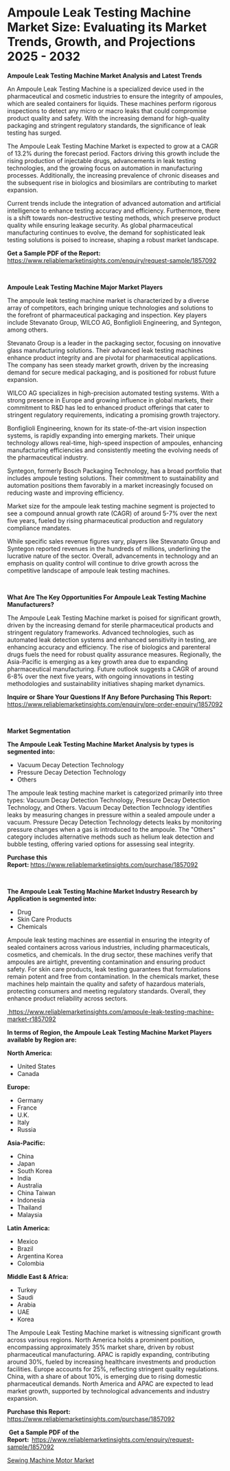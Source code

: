 <p><h1>Ampoule Leak Testing Machine Market Size: Evaluating its Market Trends, Growth, and Projections 2025 - 2032</h1></p><p><strong>Ampoule Leak Testing Machine Market Analysis and Latest Trends</strong></p>
<p><p>An Ampoule Leak Testing Machine is a specialized device used in the pharmaceutical and cosmetic industries to ensure the integrity of ampoules, which are sealed containers for liquids. These machines perform rigorous inspections to detect any micro or macro leaks that could compromise product quality and safety. With the increasing demand for high-quality packaging and stringent regulatory standards, the significance of leak testing has surged.</p><p>The Ampoule Leak Testing Machine Market is expected to grow at a CAGR of 13.2% during the forecast period. Factors driving this growth include the rising production of injectable drugs, advancements in leak testing technologies, and the growing focus on automation in manufacturing processes. Additionally, the increasing prevalence of chronic diseases and the subsequent rise in biologics and biosimilars are contributing to market expansion.</p><p>Current trends include the integration of advanced automation and artificial intelligence to enhance testing accuracy and efficiency. Furthermore, there is a shift towards non-destructive testing methods, which preserve product quality while ensuring leakage security. As global pharmaceutical manufacturing continues to evolve, the demand for sophisticated leak testing solutions is poised to increase, shaping a robust market landscape.</p></p>
<p><strong>Get a Sample PDF of the Report:&nbsp;</strong> <a href="https://www.reliablemarketinsights.com/enquiry/request-sample/1857092?utm_campaign=2181&utm_medium=2&utm_source=Github&utm_content=ia&utm_term=10042025&utm_id=ampoule-leak-testing-machine">https://www.reliablemarketinsights.com/enquiry/request-sample/1857092</a></p>
<p>&nbsp;</p>
<p><strong>Ampoule Leak Testing Machine Major Market Players</strong></p>
<p><p>The ampoule leak testing machine market is characterized by a diverse array of competitors, each bringing unique technologies and solutions to the forefront of pharmaceutical packaging and inspection. Key players include Stevanato Group, WILCO AG, Bonfiglioli Engineering, and Syntegon, among others.</p><p>Stevanato Group is a leader in the packaging sector, focusing on innovative glass manufacturing solutions. Their advanced leak testing machines enhance product integrity and are pivotal for pharmaceutical applications. The company has seen steady market growth, driven by the increasing demand for secure medical packaging, and is positioned for robust future expansion.</p><p>WILCO AG specializes in high-precision automated testing systems. With a strong presence in Europe and growing influence in global markets, their commitment to R&D has led to enhanced product offerings that cater to stringent regulatory requirements, indicating a promising growth trajectory.</p><p>Bonfiglioli Engineering, known for its state-of-the-art vision inspection systems, is rapidly expanding into emerging markets. Their unique technology allows real-time, high-speed inspection of ampoules, enhancing manufacturing efficiencies and consistently meeting the evolving needs of the pharmaceutical industry.</p><p>Syntegon, formerly Bosch Packaging Technology, has a broad portfolio that includes ampoule testing solutions. Their commitment to sustainability and automation positions them favorably in a market increasingly focused on reducing waste and improving efficiency.</p><p>Market size for the ampoule leak testing machine segment is projected to see a compound annual growth rate (CAGR) of around 5-7% over the next five years, fueled by rising pharmaceutical production and regulatory compliance mandates. </p><p>While specific sales revenue figures vary, players like Stevanato Group and Syntegon reported revenues in the hundreds of millions, underlining the lucrative nature of the sector. Overall, advancements in technology and an emphasis on quality control will continue to drive growth across the competitive landscape of ampoule leak testing machines.</p></p>
<p>&nbsp;</p>
<p><strong>What Are The Key Opportunities For Ampoule Leak Testing Machine Manufacturers?</strong></p>
<p><p>The Ampoule Leak Testing Machine market is poised for significant growth, driven by the increasing demand for sterile pharmaceutical products and stringent regulatory frameworks. Advanced technologies, such as automated leak detection systems and enhanced sensitivity in testing, are enhancing accuracy and efficiency. The rise of biologics and parenteral drugs fuels the need for robust quality assurance measures. Regionally, the Asia-Pacific is emerging as a key growth area due to expanding pharmaceutical manufacturing. Future outlook suggests a CAGR of around 6-8% over the next five years, with ongoing innovations in testing methodologies and sustainability initiatives shaping market dynamics.</p></p>
<p><strong>Inquire or Share Your Questions If Any Before Purchasing This Report:</strong> <a href="https://www.reliablemarketinsights.com/enquiry/pre-order-enquiry/1857092?utm_campaign=2181&utm_medium=2&utm_source=Github&utm_content=ia&utm_term=10042025&utm_id=ampoule-leak-testing-machine">https://www.reliablemarketinsights.com/enquiry/pre-order-enquiry/1857092</a></p>
<p>&nbsp;</p>
<p><strong>Market Segmentation</strong></p>
<p><strong>The Ampoule Leak Testing Machine Market Analysis by types is segmented into:</strong></p>
<p><ul><li>Vacuum Decay Detection Technology</li><li>Pressure Decay Detection Technology</li><li>Others</li></ul></p>
<p><p>The ampoule leak testing machine market is categorized primarily into three types: Vacuum Decay Detection Technology, Pressure Decay Detection Technology, and Others. Vacuum Decay Detection Technology identifies leaks by measuring changes in pressure within a sealed ampoule under a vacuum. Pressure Decay Detection Technology detects leaks by monitoring pressure changes when a gas is introduced to the ampoule. The "Others" category includes alternative methods such as helium leak detection and bubble testing, offering varied options for assessing seal integrity.</p></p>
<p><strong>Purchase this Report:&nbsp;</strong><a href="https://www.reliablemarketinsights.com/purchase/1857092?utm_campaign=2181&utm_medium=2&utm_source=Github&utm_content=ia&utm_term=10042025&utm_id=ampoule-leak-testing-machine">https://www.reliablemarketinsights.com/purchase/1857092</a></p>
<p>&nbsp;</p>
<p><strong>The Ampoule Leak Testing Machine Market Industry Research by Application is segmented into:</strong></p>
<p><ul><li>Drug</li><li>Skin Care Products</li><li>Chemicals</li></ul></p>
<p><p>Ampoule leak testing machines are essential in ensuring the integrity of sealed containers across various industries, including pharmaceuticals, cosmetics, and chemicals. In the drug sector, these machines verify that ampoules are airtight, preventing contamination and ensuring product safety. For skin care products, leak testing guarantees that formulations remain potent and free from contamination. In the chemicals market, these machines help maintain the quality and safety of hazardous materials, protecting consumers and meeting regulatory standards. Overall, they enhance product reliability across sectors.</p></p>
<p><a href="https://www.reliablemarketinsights.com/ampoule-leak-testing-machine-market-r1857092?utm_campaign=2181&utm_medium=2&utm_source=Github&utm_content=ia&utm_term=10042025&utm_id=ampoule-leak-testing-machine">&nbsp;https://www.reliablemarketinsights.com/ampoule-leak-testing-machine-market-r1857092</a></p>
<p><strong>In terms of Region, the Ampoule Leak Testing Machine Market Players available by Region are:</strong></p>
<p>
    <p> <strong> North America: </strong>
        <ul>
            <li>United States</li>
            <li>Canada</li>
        </ul>
        </p> 
    <p> <strong> Europe: </strong>
        <ul>
            <li>Germany</li>
            <li>France</li>
            <li>U.K.</li>
            <li>Italy</li>
            <li>Russia</li>
        </ul>
        </p> 
    <p> <strong> Asia-Pacific: </strong>
        <ul>
            <li>China</li>
            <li>Japan</li>
            <li>South Korea</li>
            <li>India</li>
            <li>Australia</li>
            <li>China Taiwan</li>
            <li>Indonesia</li>
            <li>Thailand</li>
            <li>Malaysia</li>
        </ul>
        </p> 
    <p> <strong> Latin America: </strong>
        <ul>
            <li>Mexico</li>
            <li>Brazil</li>
            <li>Argentina Korea</li>
            <li>Colombia</li>
        </ul>
        </p> 
    <p> <strong> Middle East & Africa: </strong>
        <ul>
            <li>Turkey</li>
            <li>Saudi</li>
            <li>Arabia</li>
            <li>UAE</li>
            <li>Korea</li>
        </ul>
    </p>
    </p>
<p><p>The Ampoule Leak Testing Machine market is witnessing significant growth across various regions. North America holds a prominent position, encompassing approximately 35% market share, driven by robust pharmaceutical manufacturing. APAC is rapidly expanding, contributing around 30%, fueled by increasing healthcare investments and production facilities. Europe accounts for 25%, reflecting stringent quality regulations. China, with a share of about 10%, is emerging due to rising domestic pharmaceutical demands. North America and APAC are expected to lead market growth, supported by technological advancements and industry expansion.</p></p>
<p><strong>Purchase this Report: </strong><a href="https://www.reliablemarketinsights.com/purchase/1857092?utm_campaign=2181&utm_medium=2&utm_source=Github&utm_content=ia&utm_term=10042025&utm_id=ampoule-leak-testing-machine">https://www.reliablemarketinsights.com/purchase/1857092</a></p>
<p>&nbsp;<strong>Get a Sample PDF of the Report:&nbsp;&nbsp;</strong><a href="https://www.reliablemarketinsights.com/enquiry/request-sample/1857092?utm_campaign=2181&utm_medium=2&utm_source=Github&utm_content=ia&utm_term=10042025&utm_id=ampoule-leak-testing-machine">https://www.reliablemarketinsights.com/enquiry/request-sample/1857092</a></p>
<p><strong></strong></p>
<p><p><a href="https://github.com/matotwipff14/Market-Research-Report-List-1/blob/main/sewing-machine-motor-market.md?utm_campaign=2181&utm_medium=2&utm_source=Github&utm_content=ia&utm_term=10042025&utm_id=ampoule-leak-testing-machine">Sewing Machine Motor Market</a></p></p>